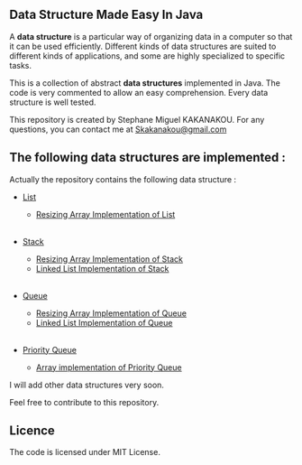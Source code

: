 ## Data Structure Made Easy In Java

A **data structure** is a particular way of organizing data in a computer so that it can be used efficiently. Different kinds of data structures are suited to different kinds of applications, and some are highly specialized to specific tasks. 

This is a collection of abstract **data structures** implemented in Java. The code is very commented to allow an easy comprehension. Every data structure is well tested.

This repository is created by Stephane Miguel KAKANAKOU. For any questions, you can contact me at <Skakanakou@gmail.com>

## The following data structures are implemented :
Actually the repository contains the following data structure : 

- [List](https://github.com/MiguelSteph/data-structures/blob/master/Java-data-Structures/src/main/java/com/lists/List.java)
	* [Resizing Array Implementation of List](https://github.com/MiguelSteph/data-structures/blob/master/Java-data-Structures/src/main/java/com/lists/ArrayImplOfList.java)
<br/><br/>


- [Stack](https://github.com/MiguelSteph/data-structures/blob/master/Java-data-Structures/src/main/java/com/stacks/Stack.java)
	* [Resizing Array Implementation of Stack](https://github.com/MiguelSteph/data-structures/blob/master/Java-data-Structures/src/main/java/com/stacks/ArrayImplOfStack.java)
	* [Linked List Implementation of Stack](https://github.com/MiguelSteph/data-structures/blob/master/Java-data-Structures/src/main/java/com/stacks/LinkedListImplOfStack.java)
<br/><br/>

- [Queue](https://github.com/MiguelSteph/data-structures/blob/master/Java-data-Structures/src/main/java/com/queues/Queue.java)
	* [Resizing Array Implementation of Queue](https://github.com/MiguelSteph/data-structures/blob/master/Java-data-Structures/src/main/java/com/queues/ArrayImplOfQueue.java)
	* [Linked List Implementation of Queue](https://github.com/MiguelSteph/data-structures/blob/master/Java-data-Structures/src/main/java/com/queues/LinkedListImplOfQueue.java)
<br/><br/>

- [Priority Queue](https://github.com/MiguelSteph/data-structures/blob/master/Java-data-Structures/src/main/java/com/queues/PriorityQueue.java)
	* [Array implementation of Priority Queue](https://github.com/MiguelSteph/data-structures/blob/master/Java-data-Structures/src/main/java/com/queues/PriorityQueue.java)

I will add other data structures very soon.

Feel free to contribute to this repository.

## Licence
The code is licensed under MIT License.


